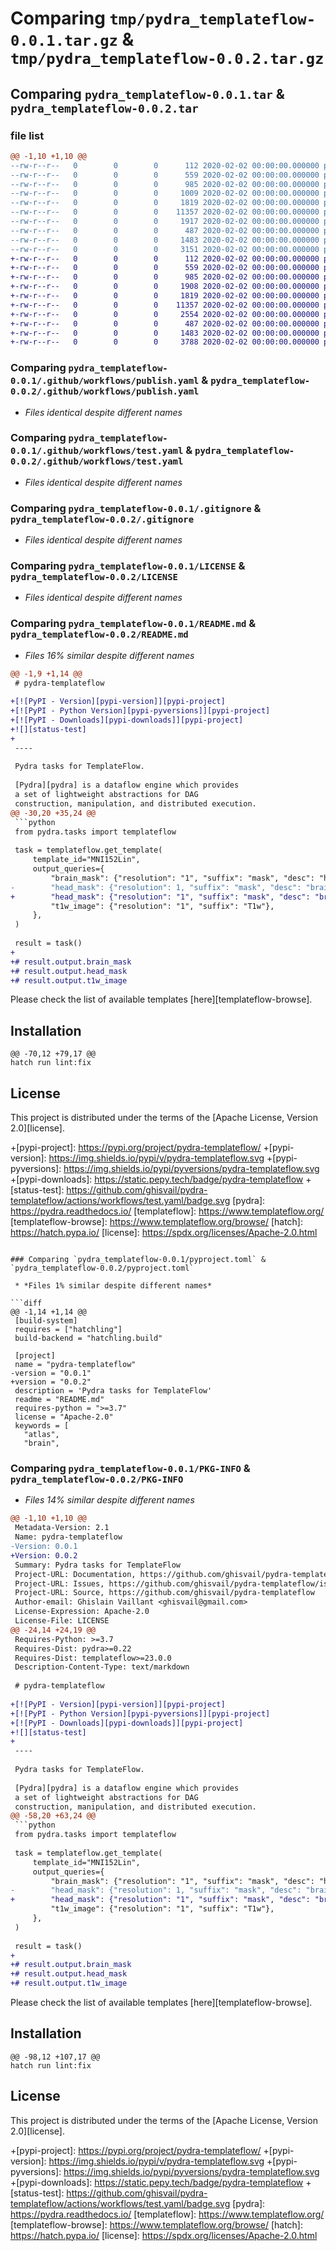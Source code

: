 # Comparing `tmp/pydra_templateflow-0.0.1.tar.gz` & `tmp/pydra_templateflow-0.0.2.tar.gz`

## Comparing `pydra_templateflow-0.0.1.tar` & `pydra_templateflow-0.0.2.tar`

### file list

```diff
@@ -1,10 +1,10 @@
--rw-r--r--   0        0        0      112 2020-02-02 00:00:00.000000 pydra_templateflow-0.0.1/.github/dependabot.yaml
--rw-r--r--   0        0        0      559 2020-02-02 00:00:00.000000 pydra_templateflow-0.0.1/.github/workflows/publish.yaml
--rw-r--r--   0        0        0      985 2020-02-02 00:00:00.000000 pydra_templateflow-0.0.1/.github/workflows/test.yaml
--rw-r--r--   0        0        0     1009 2020-02-02 00:00:00.000000 pydra_templateflow-0.0.1/src/pydra/tasks/templateflow/__init__.py
--rw-r--r--   0        0        0     1819 2020-02-02 00:00:00.000000 pydra_templateflow-0.0.1/.gitignore
--rw-r--r--   0        0        0    11357 2020-02-02 00:00:00.000000 pydra_templateflow-0.0.1/LICENSE
--rw-r--r--   0        0        0     1917 2020-02-02 00:00:00.000000 pydra_templateflow-0.0.1/README.md
--rw-r--r--   0        0        0      487 2020-02-02 00:00:00.000000 pydra_templateflow-0.0.1/hatch.toml
--rw-r--r--   0        0        0     1483 2020-02-02 00:00:00.000000 pydra_templateflow-0.0.1/pyproject.toml
--rw-r--r--   0        0        0     3151 2020-02-02 00:00:00.000000 pydra_templateflow-0.0.1/PKG-INFO
+-rw-r--r--   0        0        0      112 2020-02-02 00:00:00.000000 pydra_templateflow-0.0.2/.github/dependabot.yaml
+-rw-r--r--   0        0        0      559 2020-02-02 00:00:00.000000 pydra_templateflow-0.0.2/.github/workflows/publish.yaml
+-rw-r--r--   0        0        0      985 2020-02-02 00:00:00.000000 pydra_templateflow-0.0.2/.github/workflows/test.yaml
+-rw-r--r--   0        0        0     1908 2020-02-02 00:00:00.000000 pydra_templateflow-0.0.2/src/pydra/tasks/templateflow/__init__.py
+-rw-r--r--   0        0        0     1819 2020-02-02 00:00:00.000000 pydra_templateflow-0.0.2/.gitignore
+-rw-r--r--   0        0        0    11357 2020-02-02 00:00:00.000000 pydra_templateflow-0.0.2/LICENSE
+-rw-r--r--   0        0        0     2554 2020-02-02 00:00:00.000000 pydra_templateflow-0.0.2/README.md
+-rw-r--r--   0        0        0      487 2020-02-02 00:00:00.000000 pydra_templateflow-0.0.2/hatch.toml
+-rw-r--r--   0        0        0     1483 2020-02-02 00:00:00.000000 pydra_templateflow-0.0.2/pyproject.toml
+-rw-r--r--   0        0        0     3788 2020-02-02 00:00:00.000000 pydra_templateflow-0.0.2/PKG-INFO
```

### Comparing `pydra_templateflow-0.0.1/.github/workflows/publish.yaml` & `pydra_templateflow-0.0.2/.github/workflows/publish.yaml`

 * *Files identical despite different names*

### Comparing `pydra_templateflow-0.0.1/.github/workflows/test.yaml` & `pydra_templateflow-0.0.2/.github/workflows/test.yaml`

 * *Files identical despite different names*

### Comparing `pydra_templateflow-0.0.1/.gitignore` & `pydra_templateflow-0.0.2/.gitignore`

 * *Files identical despite different names*

### Comparing `pydra_templateflow-0.0.1/LICENSE` & `pydra_templateflow-0.0.2/LICENSE`

 * *Files identical despite different names*

### Comparing `pydra_templateflow-0.0.1/README.md` & `pydra_templateflow-0.0.2/README.md`

 * *Files 16% similar despite different names*

```diff
@@ -1,9 +1,14 @@
 # pydra-templateflow
 
+[![PyPI - Version][pypi-version]][pypi-project]
+[![PyPI - Python Version][pypi-pyversions]][pypi-project]
+[![PyPI - Downloads][pypi-downloads]][pypi-project]
+![][status-test]
+
 ----
 
 Pydra tasks for TemplateFlow.
 
 [Pydra][pydra] is a dataflow engine which provides
 a set of lightweight abstractions for DAG
 construction, manipulation, and distributed execution.
@@ -30,20 +35,24 @@
 ```python
 from pydra.tasks import templateflow
 
 task = templateflow.get_template(
     template_id="MNI152Lin",
     output_queries={
         "brain_mask": {"resolution": "1", "suffix": "mask", "desc": "head"},
-        "head_mask": {"resolution": 1, "suffix": "mask", "desc": "brain"},
+        "head_mask": {"resolution": "1", "suffix": "mask", "desc": "brain"},
         "t1w_image": {"resolution": "1", "suffix": "T1w"},
     },
 )
 
 result = task()
+
+# result.output.brain_mask
+# result.output.head_mask
+# result.output.t1w_image
 ```
 
 Please check the list of available templates [here][templateflow-browse].  
 
 ## Installation
 
 ```console
@@ -70,12 +79,17 @@
 hatch run lint:fix
 ```
 
 ## License
 
 This project is distributed under the terms of the [Apache License, Version 2.0][license].
 
+[pypi-project]: https://pypi.org/project/pydra-templateflow/
+[pypi-version]: https://img.shields.io/pypi/v/pydra-templateflow.svg
+[pypi-pyversions]: https://img.shields.io/pypi/pyversions/pydra-templateflow.svg
+[pypi-downloads]: https://static.pepy.tech/badge/pydra-templateflow
+[status-test]: https://github.com/ghisvail/pydra-templateflow/actions/workflows/test.yaml/badge.svg
 [pydra]: https://pydra.readthedocs.io/
 [templateflow]: https://www.templateflow.org/
 [templateflow-browse]: https://www.templateflow.org/browse/
 [hatch]: https://hatch.pypa.io/
 [license]: https://spdx.org/licenses/Apache-2.0.html
```

### Comparing `pydra_templateflow-0.0.1/pyproject.toml` & `pydra_templateflow-0.0.2/pyproject.toml`

 * *Files 1% similar despite different names*

```diff
@@ -1,14 +1,14 @@
 [build-system]
 requires = ["hatchling"]
 build-backend = "hatchling.build"
 
 [project]
 name = "pydra-templateflow"
-version = "0.0.1"
+version = "0.0.2"
 description = 'Pydra tasks for TemplateFlow'
 readme = "README.md"
 requires-python = ">=3.7"
 license = "Apache-2.0"
 keywords = [
   "atlas",
   "brain",
```

### Comparing `pydra_templateflow-0.0.1/PKG-INFO` & `pydra_templateflow-0.0.2/PKG-INFO`

 * *Files 14% similar despite different names*

```diff
@@ -1,10 +1,10 @@
 Metadata-Version: 2.1
 Name: pydra-templateflow
-Version: 0.0.1
+Version: 0.0.2
 Summary: Pydra tasks for TemplateFlow
 Project-URL: Documentation, https://github.com/ghisvail/pydra-templateflow#readme
 Project-URL: Issues, https://github.com/ghisvail/pydra-templateflow/issues
 Project-URL: Source, https://github.com/ghisvail/pydra-templateflow
 Author-email: Ghislain Vaillant <ghisvail@gmail.com>
 License-Expression: Apache-2.0
 License-File: LICENSE
@@ -24,14 +24,19 @@
 Requires-Python: >=3.7
 Requires-Dist: pydra>=0.22
 Requires-Dist: templateflow>=23.0.0
 Description-Content-Type: text/markdown
 
 # pydra-templateflow
 
+[![PyPI - Version][pypi-version]][pypi-project]
+[![PyPI - Python Version][pypi-pyversions]][pypi-project]
+[![PyPI - Downloads][pypi-downloads]][pypi-project]
+![][status-test]
+
 ----
 
 Pydra tasks for TemplateFlow.
 
 [Pydra][pydra] is a dataflow engine which provides
 a set of lightweight abstractions for DAG
 construction, manipulation, and distributed execution.
@@ -58,20 +63,24 @@
 ```python
 from pydra.tasks import templateflow
 
 task = templateflow.get_template(
     template_id="MNI152Lin",
     output_queries={
         "brain_mask": {"resolution": "1", "suffix": "mask", "desc": "head"},
-        "head_mask": {"resolution": 1, "suffix": "mask", "desc": "brain"},
+        "head_mask": {"resolution": "1", "suffix": "mask", "desc": "brain"},
         "t1w_image": {"resolution": "1", "suffix": "T1w"},
     },
 )
 
 result = task()
+
+# result.output.brain_mask
+# result.output.head_mask
+# result.output.t1w_image
 ```
 
 Please check the list of available templates [here][templateflow-browse].  
 
 ## Installation
 
 ```console
@@ -98,12 +107,17 @@
 hatch run lint:fix
 ```
 
 ## License
 
 This project is distributed under the terms of the [Apache License, Version 2.0][license].
 
+[pypi-project]: https://pypi.org/project/pydra-templateflow/
+[pypi-version]: https://img.shields.io/pypi/v/pydra-templateflow.svg
+[pypi-pyversions]: https://img.shields.io/pypi/pyversions/pydra-templateflow.svg
+[pypi-downloads]: https://static.pepy.tech/badge/pydra-templateflow
+[status-test]: https://github.com/ghisvail/pydra-templateflow/actions/workflows/test.yaml/badge.svg
 [pydra]: https://pydra.readthedocs.io/
 [templateflow]: https://www.templateflow.org/
 [templateflow-browse]: https://www.templateflow.org/browse/
 [hatch]: https://hatch.pypa.io/
 [license]: https://spdx.org/licenses/Apache-2.0.html
```

